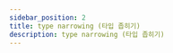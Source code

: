 ```yaml
---
sidebar_position: 2
title: type narrowing (타입 좁히기)
description: type narrowing (타입 좁히기)
---
```


<head>
  <meta name="title" content="Advanced 학습 | 기초부터 시작하는 타입스크립트" data-rh="true" />
  <meta name="description" content="type narrowing (타입 좁히기)" data-rh="true" />
  <meta property="og:title" content="Advanced 학습 | 기초부터 시작하는 타입스크립트" data-rh="true" />
  <meta property="og:description" content="type narrowing (타입 좁히기)" data-rh="true" />
</head>
